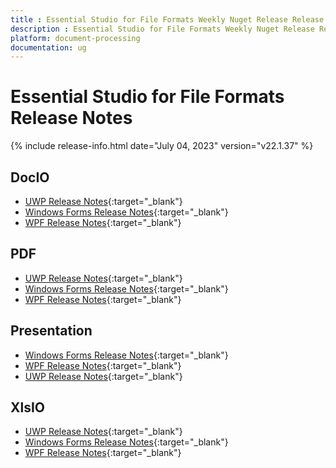 ```yaml
---
title : Essential Studio for File Formats Weekly Nuget Release Release Notes  
description : Essential Studio for File Formats Weekly Nuget Release Release Notes  
platform: document-processing
documentation: ug
---
```


# Essential Studio for File Formats  Release Notes  

{% include release-info.html date="July 04, 2023" version="v22.1.37" %} 

## DocIO

* [UWP Release Notes](/uwp/release-notes/v22.1.37#docio){:target="_blank"}
* [Windows Forms Release Notes](/windowsforms/release-notes/v22.1.37#docio){:target="_blank"}
* [WPF Release Notes](/wpf/release-notes/v22.1.37#docio){:target="_blank"}


## PDF

* [UWP Release Notes](/uwp/release-notes/v22.1.37#pdf){:target="_blank"}
* [Windows Forms Release Notes](/windowsforms/release-notes/v22.1.37#pdf){:target="_blank"}
* [WPF Release Notes](/wpf/release-notes/v22.1.37#pdf){:target="_blank"}


## Presentation

* [Windows Forms Release Notes](/windowsforms/release-notes/v22.1.37#presentation){:target="_blank"}
* [WPF Release Notes](/wpf/release-notes/v22.1.37#presentation){:target="_blank"}
* [UWP Release Notes](/uwp/release-notes/v22.1.37#presentation){:target="_blank"}


## XlsIO

* [UWP Release Notes](/uwp/release-notes/v22.1.37#xlsio){:target="_blank"}
* [Windows Forms Release Notes](/windowsforms/release-notes/v22.1.37#xlsio){:target="_blank"}
* [WPF Release Notes](/wpf/release-notes/v22.1.37#xlsio){:target="_blank"}
